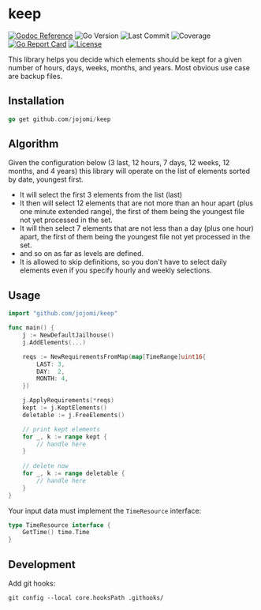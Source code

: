 # keep

[![Godoc Reference](https://godoc.org/github.com/jojomi/keep?status.svg)](http://godoc.org/github.com/jojomi/keep)
![Go Version](https://img.shields.io/github/go-mod/go-version/jojomi/keep)
![Last Commit](https://img.shields.io/github/last-commit/jojomi/keep)
![Coverage](https://img.shields.io/badge/Coverage-42.6%25-yellow)
[![Go Report Card](https://goreportcard.com/badge/jojomi/keep)](https://goreportcard.com/report/jojomi/keep)
[![License](https://img.shields.io/badge/License-MIT-orange.svg)](https://github.com/jojomi/keep/blob/master/LICENSE)

This library helps you decide which elements should be kept for a given number of hours, days, weeks, months, and years.
Most obvious use case are backup files.

## Installation

``` go
go get github.com/jojomi/keep
```

## Algorithm

Given the configuration below (3 last, 12 hours, 7 days, 12 weeks, 12 months, and 4 years) this library will operate on the list of elements sorted by date, youngest first.
* It will select the first 3 elements from the list (last)
* It then will select 12 elements that are not more than an hour apart (plus one minute extended range), the first of them being the youngest file not yet processed in the set.
* It will then select 7 elements that are not less than a day (plus one hour) apart, the first of them being the youngest file not yet processed in the set.
* and so on as far as levels are defined.
* It is allowed to skip definitions, so you don't have to select daily elements even if you specify hourly and weekly selections.

## Usage

``` go
import "github.com/jojomi/keep"

func main() {
    j := NewDefaultJailhouse()
    j.AddElements(...)

    reqs := NewRequirementsFromMap(map[TimeRange]uint16{
        LAST: 3,
        DAY:  2,
        MONTH: 4,
    })

    j.ApplyRequirements(*reqs)
    kept := j.KeptElements()
    deletable := j.FreeElements()

    // print kept elements
    for _, k := range kept {
        // handle here
    }
	
    // delete now
    for _, k := range deletable {
        // handle here
    }
}
```

Your input data must implement the `TimeResource` interface:

``` go 
type TimeResource interface {
	GetTime() time.Time
}
```

## Development

Add git hooks:

``` shell
git config --local core.hooksPath .githooks/
```